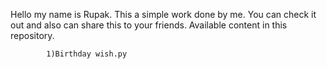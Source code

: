 Hello my name is Rupak.
This a simple work done by me.
You can check it out and also can share this to your friends.
Available content in this repository.

            1)Birthday wish.py
